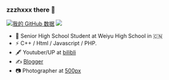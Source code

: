### zzzhxxx  there 👋
[![我的 GitHub 数据](https://github-readme-stats.vercel.app/api?username=zzzhxxx)]()
![](https://osu-stats-signature.vercel.app/card?user=Kasumi_Kira&blur=6&animation=true)
- 🍻 Senior High School Student at Weiyu High School in 🇨🇳 
- ⚡ C++ / Html / Javascript / PHP.
- 🖋 Youtuber/UP at [bilibli](https://space.bilibili.com/40127239)
- ✍️ [Blogger](https://zzzhxxx.top)
- 📷 Photographer at [500px](https://500px.com.cn/community/user-details/87f44fa7a442a9fc7acc276d21b885396)
